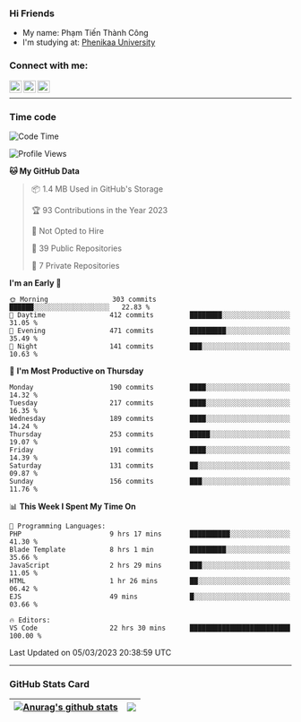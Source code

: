 ### Hi Friends

- My name: Phạm Tiến Thành Công
- I'm studying at: [Phenikaa University]


### Connect with me:
[<img align="left" alt="PhamTienThanhCong | Facebook" width="22px" src="https://upload.wikimedia.org/wikipedia/commons/thumb/1/16/Facebook-icon-1.png/640px-Facebook-icon-1.png" />][facebook]
[<img align="left" alt="PhamTienThanhCong | Zalo" width="22px" src="https://www.anphatpc.com.vn/template/anphat_2020v2/images/icon-zalo.jpg" />][zalo]
[<img align="left" alt="PhamTienThanhCong | LinkedIn" width="22px" src="https://cdn3.iconfinder.com/data/icons/inficons/512/linkedin.png" />][linkedin]

<br />

---

### Time code

<!--START_SECTION:waka-->
![Code Time](http://img.shields.io/badge/Code%20Time-908%20hrs%2058%20mins-blue)

![Profile Views](http://img.shields.io/badge/Profile%20Views-3-blue)

**🐱 My GitHub Data** 

> 📦 1.4 MB Used in GitHub's Storage 
 > 
> 🏆 93 Contributions in the Year 2023
 > 
> 🚫 Not Opted to Hire
 > 
> 📜 39 Public Repositories 
 > 
> 🔑 7 Private Repositories 
 > 
**I'm an Early 🐤** 

```text
🌞 Morning                303 commits         ██████░░░░░░░░░░░░░░░░░░░   22.83 % 
🌆 Daytime                412 commits         ████████░░░░░░░░░░░░░░░░░   31.05 % 
🌃 Evening                471 commits         █████████░░░░░░░░░░░░░░░░   35.49 % 
🌙 Night                  141 commits         ███░░░░░░░░░░░░░░░░░░░░░░   10.63 % 
```
📅 **I'm Most Productive on Thursday** 

```text
Monday                   190 commits         ████░░░░░░░░░░░░░░░░░░░░░   14.32 % 
Tuesday                  217 commits         ████░░░░░░░░░░░░░░░░░░░░░   16.35 % 
Wednesday                189 commits         ████░░░░░░░░░░░░░░░░░░░░░   14.24 % 
Thursday                 253 commits         █████░░░░░░░░░░░░░░░░░░░░   19.07 % 
Friday                   191 commits         ████░░░░░░░░░░░░░░░░░░░░░   14.39 % 
Saturday                 131 commits         ██░░░░░░░░░░░░░░░░░░░░░░░   09.87 % 
Sunday                   156 commits         ███░░░░░░░░░░░░░░░░░░░░░░   11.76 % 
```


📊 **This Week I Spent My Time On** 

```text
💬 Programming Languages: 
PHP                      9 hrs 17 mins       ██████████░░░░░░░░░░░░░░░   41.30 % 
Blade Template           8 hrs 1 min         █████████░░░░░░░░░░░░░░░░   35.66 % 
JavaScript               2 hrs 29 mins       ███░░░░░░░░░░░░░░░░░░░░░░   11.05 % 
HTML                     1 hr 26 mins        ██░░░░░░░░░░░░░░░░░░░░░░░   06.42 % 
EJS                      49 mins             █░░░░░░░░░░░░░░░░░░░░░░░░   03.66 % 

🔥 Editors: 
VS Code                  22 hrs 30 mins      █████████████████████████   100.00 % 
```


 Last Updated on 05/03/2023 20:38:59 UTC
<!--END_SECTION:waka-->

---

### GitHub Stats Card

| <a href="https://github.com/phamtienthanhcong"><img align="center" src="https://github-readme-stats.vercel.app/api?username=PhamTienThanhCong&show_icons=true&include_all_commits=true&theme=buefy&hide_border=true&theme=ocean_dark" alt="Anurag's github stats" /></a> | <a href="https://github.com/phamtienthanhcong"><img align="center" src="https://github-readme-stats.vercel.app/api/top-langs/?username=PhamTienThanhCong&layout=compact&theme=buefy&hide_border=true&theme=ocean_dark" /></a> |
| ------------- | ------------- |

[Phenikaa University]: https://phenikaa-uni.edu.vn/vi
[facebook]: https://www.facebook.com/phamtienthanhcong
[linkedin]: https://linkedin.com/in/phamtienthanhcong
[zalo]: https://zalo.me/0396396332
[tiktok]: https://www.tiktok.com/@phamtienthanhcong
[web]: https://github.com/PhamTienThanhCong/web_dev
[min project]: https://github.com/PhamTienThanhCong/Project-Of-Web
[c and cpp]: https://github.com/PhamTienThanhCong/Code_C_and_Cpro
[python]: https://github.com/PhamTienThanhCong/Python_beginer
